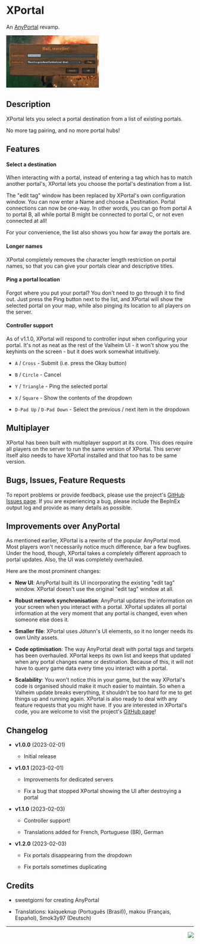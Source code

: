 # XPortal 

 An [AnyPortal](https://valheim.thunderstore.io/package/sweetgiorni/AnyPortal/) revamp.

 <img src="https://raw.githubusercontent.com/SpikeHimself/XPortal/main/images/controller.gif" height="140" />


## Description

XPortal lets you select a portal destination from a list of existing portals. 

No more tag pairing, and no more portal hubs!


## Features

#### Select a destination

When interacting with a portal, instead of entering a tag which has to match another portal's, XPortal lets you choose the portal's destination from a list.

The "edit tag" window has been replaced by XPortal's own configuration window. You can now enter a Name and choose a Destination. Portal connections can now be one-way. In other words, you can go from portal A to portal B, all while portal B might be connected to portal C, or not even connected at all!

For your convenience, the list also shows you how far away the portals are.

#### Longer names

XPortal completely removes the character length restriction on portal names, so that you can give your portals clear and descriptive titles.

#### Ping a portal location

Forgot where you put your portal? You don't need to go through it to find out. Just press the Ping button next to the list, and XPortal will show the selected portal on your map, while also pinging its location to all players on the server.

#### Controller support

As of v1.1.0, XPortal will respond to controller input when configuring your portal. It's not as neat as the rest of the Valheim UI - it won't show you the keyhints on the screen - but it does work somewhat intuitively.

* `A` / `Cross` - Submit (i.e. press the Okay button)

* `B` / `Circle` - Cancel

* `Y` / `Triangle` - Ping the selected portal

* `X` / `Square` - Show the contents of the dropdown

* `D-Pad Up` / `D-Pad Down` - Select the previous / next item in the dropdown


## Multiplayer

XPortal has been built with multiplayer support at its core. This does require all players on the server to run the same version of XPortal. This server itself also needs to have XPortal installed and that too has to be same version.


## Bugs, Issues, Feature Requests

To report problems or provide feedback, please use the project's [GitHub Issues page](https://github.com/SpikeHimself/XPortal/issues).
If you are experiencing a bug, please include the BepInEx output log and provide as many details as possible.


## Improvements over AnyPortal

As mentioned earlier, XPortal is a rewrite of the popular AnyPortal mod. Most players won't necessarily notice much difference, bar a few bugfixes. Under the hood, though, XPortal takes a completely different approach to portal updates. Also, the UI was completely overhauled.

Here are the most prominent changes:

* **New UI**:
AnyPortal built its UI incorporating the existing "edit tag" window. XPortal doesn't use the original "edit tag" window at all.

* **Robust network synchronisation**:
AnyPortal updates the information on your screen when you interact with a portal. XPortal updates all portal information at the very moment that any portal is changed, even when someone else does it.

* **Smaller file**:
XPortal uses Jötunn's UI elements, so it no longer needs its own Unity assets.

* **Code optimisation**:
The way AnyPortal dealt with portal tags and targets has been overhauled. XPortal keeps its own list and keeps that updated when any portal changes name or destination. Because of this, it will not have to query game data every time you interact with a portal.

* **Scalability**:
You won't notice this in your game, but the way XPortal's code is organised should make it much easier to maintain. So when a Valheim update breaks everything, it shouldn't be too hard for me to get things up and running again. XPortal is also ready to deal with any feature requests that you might have. If you are interested in XPortal's code, you are welcome to visit the project's [GitHub page](https://github.com/SpikeHimself/XPortal)!


## Changelog

* **v1.0.0** (2023-02-01)
	
	* Initial release

* **v1.0.1** (2023-02-01)

	* Improvements for dedicated servers

	* Fix a bug that stopped XPortal showing the UI after destroying a portal

* **v1.1.0** (2023-02-03)

	* Controller support!

	* Translations added for French, Portuguese (BR), German

* **v1.2.0** (2023-02-03)

	* Fix portals disappearing from the dropdown

	* Fix portals sometimes duplicating



## Credits

* sweetgiorni for creating AnyPortal

* Translations: kaiqueknup (Português (Brasil)), makou (Français, Español), Smok3y97 (Deutsch)

---

[<img src="https://cdn.buymeacoffee.com/buttons/v2/default-yellow.png" height="40" align="right">](https://www.buymeacoffee.com/SpikeHimself)

